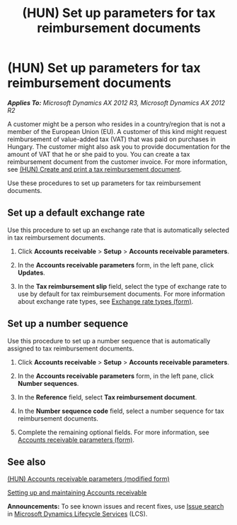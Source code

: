 ﻿---
title: (HUN) Set up parameters for tax reimbursement documents
TOCTitle: (HUN) Set up parameters for tax reimbursement documents
ms:assetid: e117a608-cf6a-4af8-a9a8-adebce1501d2
ms:mtpsurl: https://technet.microsoft.com/en-us/library/JJ664392(v=AX.60)
ms:contentKeyID: 49385480
ms.date: 04/18/2014
mtps_version: v=AX.60
---

# (HUN) Set up parameters for tax reimbursement documents 


_**Applies To:** Microsoft Dynamics AX 2012 R3, Microsoft Dynamics AX 2012 R2_

A customer might be a person who resides in a country/region that is not a member of the European Union (EU). A customer of this kind might request reimbursement of value-added tax (VAT) that was paid on purchases in Hungary. The customer might also ask you to provide documentation for the amount of VAT that he or she paid to you. You can create a tax reimbursement document from the customer invoice. For more information, see [(HUN) Create and print a tax reimbursement document](hun-create-and-print-a-tax-reimbursement-document.md).

Use these procedures to set up parameters for tax reimbursement documents.

## Set up a default exchange rate

Use this procedure to set up an exchange rate that is automatically selected in tax reimbursement documents.

1.  Click **Accounts receivable** \> **Setup** \> **Accounts receivable parameters**.

2.  In the **Accounts receivable parameters** form, in the left pane, click **Updates**.

3.  In the **Tax reimbursement slip** field, select the type of exchange rate to use by default for tax reimbursement documents. For more information about exchange rate types, see [Exchange rate types (form)](https://technet.microsoft.com/en-us/library/hh242857\(v=ax.60\)).

## Set up a number sequence

Use this procedure to set up a number sequence that is automatically assigned to tax reimbursement documents.

1.  Click **Accounts receivable** \> **Setup** \> **Accounts receivable parameters**.

2.  In the **Accounts receivable parameters** form, in the left pane, click **Number sequences**.

3.  In the **Reference** field, select **Tax reimbursement document**.

4.  In the **Number sequence code** field, select a number sequence for tax reimbursement documents.

5.  Complete the remaining optional fields. For more information, see [Accounts receivable parameters (form)](https://technet.microsoft.com/en-us/library/aa576993\(v=ax.60\)).

## See also

[(HUN) Accounts receivable parameters (modified form)](https://technet.microsoft.com/en-us/library/jj714534\(v=ax.60\))

[Setting up and maintaining Accounts receivable](setting-up-and-maintaining-accounts-receivable.md)

  
**Announcements:** To see known issues and recent fixes, use [Issue search](http://go.microsoft.com/fwlink/?linkid=389258) in [Microsoft Dynamics Lifecycle Services](http://go.microsoft.com/fwlink/?linkid=306505) (LCS).

